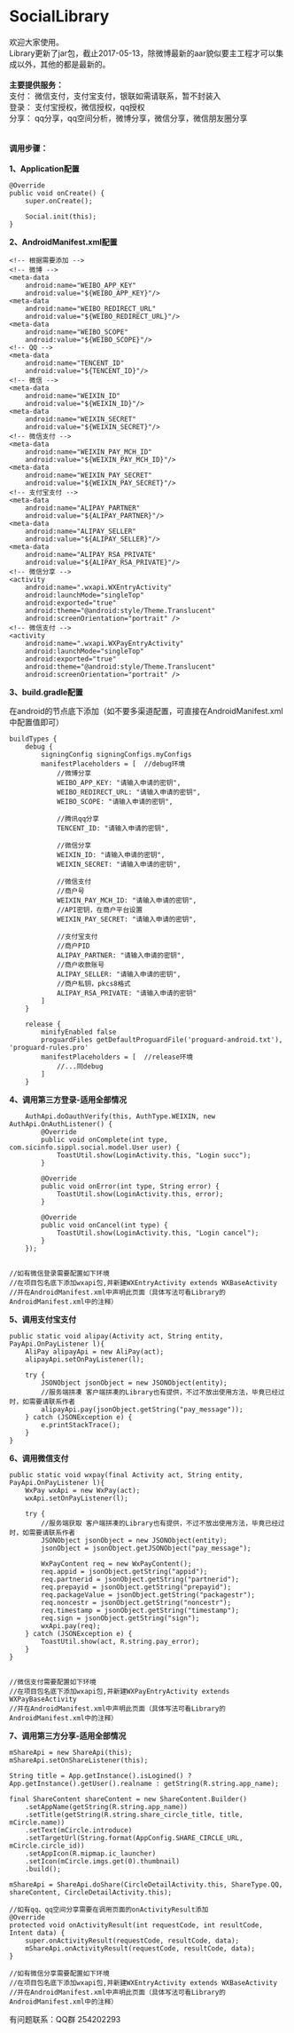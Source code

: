 # SocialLibrary
欢迎大家使用。<br>
Library更新了jar包，截止2017-05-13，除微博最新的aar貌似要主工程才可以集成以外，其他的都是最新的。<br><br>
<B>主要提供服务：</B><br>
支付：
微信支付，支付宝支付，银联如需请联系，暂不封装入<br>
登录：
支付宝授权，微信授权，qq授权<br>
分享：
qq分享，qq空间分析，微博分享，微信分享，微信朋友圈分享
<br><br><br>
<B>调用步骤：</B><br><br>
**1、Application配置**

    @Override
    public void onCreate() {
        super.onCreate();

        Social.init(this);
    }

**2、AndroidManifest.xml配置**

    <!-- 根据需要添加 -->
    <!-- 微博 -->
    <meta-data
        android:name="WEIBO_APP_KEY"
        android:value="${WEIBO_APP_KEY}"/>
    <meta-data
        android:name="WEIBO_REDIRECT_URL"
        android:value="${WEIBO_REDIRECT_URL}"/>
    <meta-data
        android:name="WEIBO_SCOPE"
        android:value="${WEIBO_SCOPE}"/>
    <!-- QQ -->
    <meta-data
        android:name="TENCENT_ID"
        android:value="${TENCENT_ID}"/>
    <!-- 微信 -->
    <meta-data
        android:name="WEIXIN_ID"
        android:value="${WEIXIN_ID}"/>
    <meta-data
        android:name="WEIXIN_SECRET"
        android:value="${WEIXIN_SECRET}"/>
    <!-- 微信支付 -->
    <meta-data
        android:name="WEIXIN_PAY_MCH_ID"
        android:value="${WEIXIN_PAY_MCH_ID}"/>
    <meta-data
        android:name="WEIXIN_PAY_SECRET"
        android:value="${WEIXIN_PAY_SECRET}"/>
    <!-- 支付宝支付 -->
    <meta-data
        android:name="ALIPAY_PARTNER"
        android:value="${ALIPAY_PARTNER}"/>
    <meta-data
        android:name="ALIPAY_SELLER"
        android:value="${ALIPAY_SELLER}"/>
    <meta-data
        android:name="ALIPAY_RSA_PRIVATE"
        android:value="${ALIPAY_RSA_PRIVATE}"/>
    <!-- 微信分享 -->
    <activity
        android:name=".wxapi.WXEntryActivity"
        android:launchMode="singleTop"
        android:exported="true"
        android:theme="@android:style/Theme.Translucent"
        android:screenOrientation="portrait" />
    <!-- 微信支付 -->
    <activity
        android:name=".wxapi.WXPayEntryActivity"
        android:launchMode="singleTop"
        android:exported="true"
        android:theme="@android:style/Theme.Translucent"
        android:screenOrientation="portrait" />

**3、build.gradle配置**

在android的节点底下添加（如不要多渠道配置，可直接在AndroidManifest.xml中配置值即可）

	buildTypes {
        debug {
            signingConfig signingConfigs.myConfigs
            manifestPlaceholders = [  //debug环境
                //微博分享
                WEIBO_APP_KEY: "请输入申请的密钥",
                WEIBO_REDIRECT_URL: "请输入申请的密钥",
                WEIBO_SCOPE: "请输入申请的密钥",

                //腾讯qq分享
                TENCENT_ID: "请输入申请的密钥",

                //微信分享
                WEIXIN_ID: "请输入申请的密钥",
                WEIXIN_SECRET: "请输入申请的密钥",

                //微信支付
                //商户号
                WEIXIN_PAY_MCH_ID: "请输入申请的密钥",
                //API密钥，在商户平台设置
                WEIXIN_PAY_SECRET: "请输入申请的密钥",

                //支付宝支付
                //商户PID
                ALIPAY_PARTNER: "请输入申请的密钥",
                //商户收款账号
                ALIPAY_SELLER: "请输入申请的密钥",
                //商户私钥，pkcs8格式
                ALIPAY_RSA_PRIVATE: "请输入申请的密钥"
            ]
        }

        release {
            minifyEnabled false
            proguardFiles getDefaultProguardFile('proguard-android.txt'), 'proguard-rules.pro'
            manifestPlaceholders = [  //release环境
                //...同debug
            ]
        }


**4、调用第三方登录-适用全部情况**

        AuthApi.doOauthVerify(this, AuthType.WEIXIN, new AuthApi.OnAuthListener() {
            @Override
            public void onComplete(int type, com.sicinfo.sippl.social.model.User user) {
                ToastUtil.show(LoginActivity.this, "Login succ");
            }

            @Override
            public void onError(int type, String error) {
                ToastUtil.show(LoginActivity.this, error);
            }

            @Override
            public void onCancel(int type) {
                ToastUtil.show(LoginActivity.this, "Login cancel");  
            }
        });

	
	//如有微信登录需要配置如下环境
	//在项目包名底下添加wxapi包,并新建WXEntryActivity extends WXBaseActivity
	//并在AndroidManifest.xml中声明此页面（具体写法可看Library的AndroidManifest.xml中的注释）

**5、调用支付宝支付**

	public static void alipay(Activity act, String entity, PayApi.OnPayListener l){
        AliPay alipayApi = new AliPay(act);
        alipayApi.setOnPayListener(l);

        try {
            JSONObject jsonObject = new JSONObject(entity);
            //服务端拼凑 客户端拼凑的Library也有提供，不过不放出使用方法，毕竟已经过时，如需要请联系作者
            alipayApi.pay(jsonObject.getString("pay_message"));  
        } catch (JSONException e) {
            e.printStackTrace();
        }
    }

**6、调用微信支付**

	public static void wxpay(final Activity act, String entity, PayApi.OnPayListener l){
        WxPay wxApi = new WxPay(act);
        wxApi.setOnPayListener(l);

        try {
            //服务端获取 客户端拼凑的Library也有提供，不过不放出使用方法，毕竟已经过时，如需要请联系作者
            JSONObject jsonObject = new JSONObject(entity);  
            jsonObject = jsonObject.getJSONObject("pay_message");

            WxPayContent req = new WxPayContent();
            req.appid = jsonObject.getString("appid");
            req.partnerid = jsonObject.getString("partnerid");
            req.prepayid = jsonObject.getString("prepayid");
            req.packageValue = jsonObject.getString("packagestr");
            req.noncestr = jsonObject.getString("noncestr");
            req.timestamp = jsonObject.getString("timestamp");
            req.sign = jsonObject.getString("sign");
            wxApi.pay(req);
        } catch (JSONException e) {
            ToastUtil.show(act, R.string.pay_error);
        }
    }

	
	//微信支付需要配置如下环境
	//在项目包名底下添加wxapi包,并新建WXPayEntryActivity extends WXPayBaseActivity
	//并在AndroidManifest.xml中声明此页面（具体写法可看Library的AndroidManifest.xml中的注释）

**7、调用第三方分享-适用全部情况**

    mShareApi = new ShareApi(this);
    mShareApi.setOnShareListener(this);

    String title = App.getInstance().isLogined() ? App.getInstance().getUser().realname : getString(R.string.app_name);

    final ShareContent shareContent = new ShareContent.Builder()
        .setAppName(getString(R.string.app_name))
        .setTitle(getString(R.string.share_circle_title, title, mCircle.name))
        .setText(mCircle.introduce)
        .setTargetUrl(String.format(AppConfig.SHARE_CIRCLE_URL, mCircle.circle_id))
        .setAppIcon(R.mipmap.ic_launcher)
        .setIcon(mCircle.imgs.get(0).thumbnail)
        .build();

	mShareApi = ShareApi.doShare(CircleDetailActivity.this, ShareType.QQ, shareContent, CircleDetailActivity.this);

	//如有qq、qq空间分享需要在调用页面的onActivityResult添加
    @Override
    protected void onActivityResult(int requestCode, int resultCode, Intent data) {
        super.onActivityResult(requestCode, resultCode, data);
        mShareApi.onActivityResult(requestCode, resultCode, data);
    }
	
	//如有微信分享需要配置如下环境
	//在项目包名底下添加wxapi包,并新建WXEntryActivity extends WXBaseActivity
	//并在AndroidManifest.xml中声明此页面（具体写法可看Library的AndroidManifest.xml中的注释）

有问题联系：QQ群 254202293